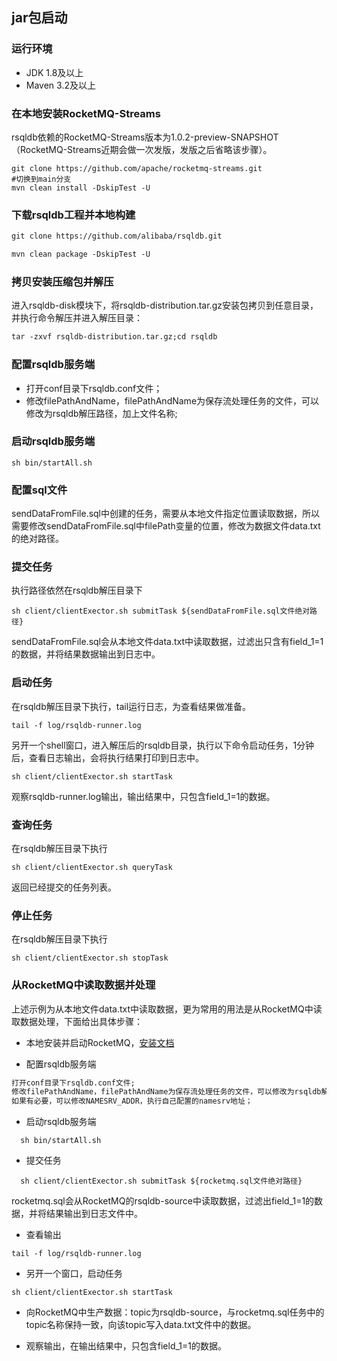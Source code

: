## jar包启动

### 运行环境
- JDK 1.8及以上
- Maven 3.2及以上

### 在本地安装RocketMQ-Streams
rsqldb依赖的RocketMQ-Streams版本为1.0.2-preview-SNAPSHOT（RocketMQ-Streams近期会做一次发版，发版之后省略该步骤）。

```shell
git clone https://github.com/apache/rocketmq-streams.git
#切换到main分支
mvn clean install -DskipTest -U
```

### 下载rsqldb工程并本地构建
```xml
git clone https://github.com/alibaba/rsqldb.git

mvn clean package -DskipTest -U
```

### 拷贝安装压缩包并解压

进入rsqldb-disk模块下，将rsqldb-distribution.tar.gz安装包拷贝到任意目录，并执行命令解压并进入解压目录：
```xml
tar -zxvf rsqldb-distribution.tar.gz;cd rsqldb
```

### 配置rsqldb服务端
- 打开conf目录下rsqldb.conf文件；
- 修改filePathAndName，filePathAndName为保存流处理任务的文件，可以修改为rsqldb解压路径，加上文件名称;

### 启动rsqldb服务端
```shell
sh bin/startAll.sh
```

### 配置sql文件
sendDataFromFile.sql中创建的任务，需要从本地文件指定位置读取数据，所以需要修改sendDataFromFile.sql中filePath变量的位置，修改为数据文件data.txt的绝对路径。


### 提交任务
执行路径依然在rsqldb解压目录下
```shell
sh client/clientExector.sh submitTask ${sendDataFromFile.sql文件绝对路径}
```
sendDataFromFile.sql会从本地文件data.txt中读取数据，过滤出只含有field_1=1的数据，并将结果数据输出到日志中。

### 启动任务
在rsqldb解压目录下执行，tail运行日志，为查看结果做准备。
```shell
tail -f log/rsqldb-runner.log
```

另开一个shell窗口，进入解压后的rsqldb目录，执行以下命令启动任务，1分钟后，查看日志输出，会将执行结果打印到日志中。
```shell
sh client/clientExector.sh startTask
```

观察rsqldb-runner.log输出，输出结果中，只包含field_1=1的数据。

### 查询任务
在rsqldb解压目录下执行
```shell
sh client/clientExector.sh queryTask
```
返回已经提交的任务列表。

### 停止任务
在rsqldb解压目录下执行
```shell
sh client/clientExector.sh stopTask
```

### 从RocketMQ中读取数据并处理
上述示例为从本地文件data.txt中读取数据，更为常用的用法是从RocketMQ中读取数据处理，下面给出具体步骤：

- 本地安装并启动RocketMQ，[安装文档](https://rocketmq.apache.org/docs/quick-start/)

- 配置rsqldb服务端
```xml
打开conf目录下rsqldb.conf文件;
修改filePathAndName，filePathAndName为保存流处理任务的文件，可以修改为rsqldb解压路径，加上文件名称;
如果有必要，可以修改NAMESRV_ADDR，执行自己配置的namesrv地址；
```

- 启动rsqldb服务端
```shell
  sh bin/startAll.sh
```
- 提交任务
```shell
  sh client/clientExector.sh submitTask ${rocketmq.sql文件绝对路径}
```

rocketmq.sql会从RocketMQ的rsqldb-source中读取数据，过滤出field_1=1的数据，并将结果输出到日志文件中。

- 查看输出
```shell
tail -f log/rsqldb-runner.log
```
- 另开一个窗口，启动任务
```shell
sh client/clientExector.sh startTask
```
- 向RocketMQ中生产数据：topic为rsqldb-source，与rocketmq.sql任务中的topic名称保持一致，向该topic写入data.txt文件中的数据。

- 观察输出，在输出结果中，只包含field_1=1的数据。
